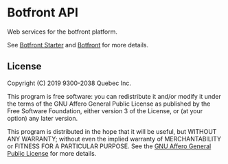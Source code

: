 # Botfront API

Web services for the botfront platform.

See [Botfront Starter](https://github.com/botfront/botfront-starter) and [Botfront](https://github.com/botfront/botfront) for more details.

## License

Copyright (C) 2019 9300-2038 Quebec Inc.

This program is free software: you can redistribute it and/or modify
it under the terms of the GNU Affero General Public License as published by
the Free Software Foundation, either version 3 of the License, or
(at your option) any later version.

This program is distributed in the hope that it will be useful,
but WITHOUT ANY WARRANTY; without even the implied warranty of
MERCHANTABILITY or FITNESS FOR A PARTICULAR PURPOSE.  See the
[GNU Affero General Public License](https://github.com/botfront/botfront-api/blob/master/LICENSE) for more details.
